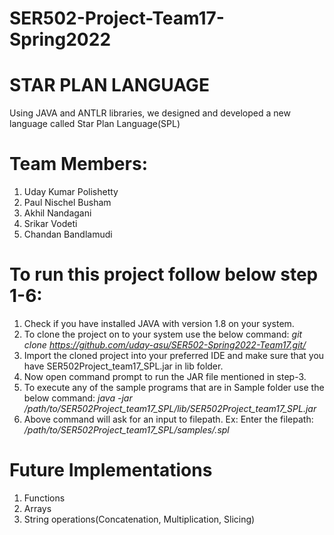 # SER502-Project-Team17-Spring2022
# STAR PLAN LANGUAGE

Using JAVA and ANTLR libraries, we designed and developed a new language called Star Plan Language(SPL)

# Team Members:
1. Uday Kumar Polishetty
2. Paul Nischel Busham
3. Akhil Nandagani
4. Srikar Vodeti
5. Chandan Bandlamudi

# To run this project follow below step 1-6:
1) Check if you have installed JAVA with version 1.8 on your system.
2) To clone the project on to your system use the below command:
   *git clone https://github.com/uday-asu/SER502-Spring2022-Team17.git/*
3) Import the cloned project into your preferred IDE and make sure that you have SER502Project_team17_SPL.jar in lib
   folder.
4) Now open command prompt to run the JAR file mentioned in step-3.
5) To execute any of the sample programs that are in Sample folder use the below command:
   *java -jar /path/to/SER502Project_team17_SPL/lib/SER502Project_team17_SPL.jar*
6) Above command will ask for an input to filepath. 
   Ex: Enter the filepath: */path/to/SER502Project_team17_SPL/samples/<filename>.spl*

# Future Implementations
1) Functions
2) Arrays
3) String operations(Concatenation, Multiplication, Slicing)


